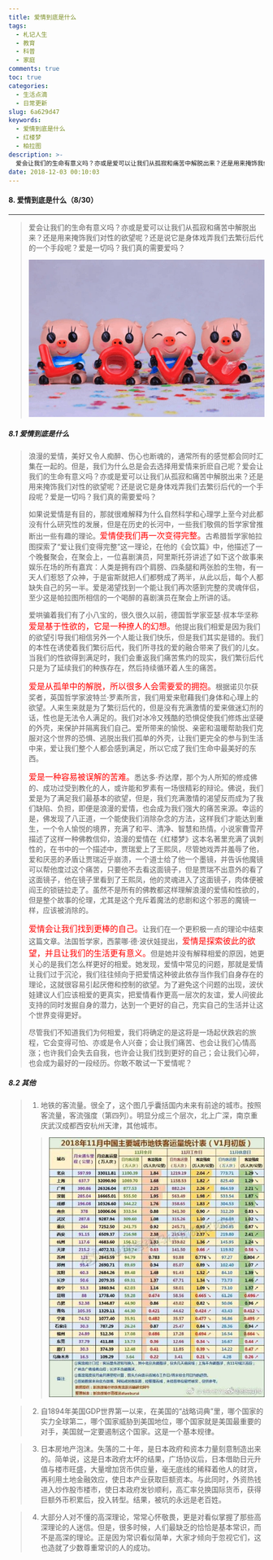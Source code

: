 ```yaml
---
title: 爱情到底是什么
tags:
  - 札记人生
  - 教育
  - 科普
  - 家庭
comments: true
toc: true
categories:
  - 生活点滴
  - 日常更新
slug: 6a629d47
keywords:
  - 爱情到底是什么
  - 红楼梦
  - 柏拉图
description: >-
  爱会让我们的生命有意义吗？亦或是爱可以让我们从孤寂和痛苦中解脱出来？还是用来掩饰我们对性的欲望呢？还是说它是身体戏弄我们去繁衍后代的一个手段呢？爱是一切吗？我们真的需要爱吗？
date: 2018-12-03 00:10:03
---
```

<script type="text/javascript" src="/assets/js/dist/bai.js"></script>

#### 8. 爱情到底是什么（8/30）
---
> 爱会让我们的生命有意义吗？亦或是爱可以让我们从孤寂和痛苦中解脱出来？还是用来掩饰我们对性的欲望呢？还是说它是身体戏弄我们去繁衍后代的一个手段呢？爱是一切吗？我们真的需要爱吗？
>
> ![我们最大的动力来自哪里](/images/146/006tNbRwgy1fxt7a4qgw4j30kd0dkacn.jpg)

##### 8.1 爱情到底是什么
> 浪漫的爱情，美好又令人痴醉、伤心也断魂的，通常所有的感觉都会同时汇集在一起的。但是，我们为什么总是会去选择用爱情来折麽自己呢？爱会让我们的生命有意义吗？亦或是爱可以让我们从孤寂和痛苦中解脱出来？还是用来掩饰我们对性的欲望呢？还是说它是身体戏弄我们去繁衍后代的一个手段呢？爱是一切吗？我们真的需要爱吗？
>
> 如果说爱情是有目的，那就很难解释为什么自然科学和心理学上至今对此都没有什么研究性的发展，但是在历史的长河中，一些我们敬佩的哲学家曾推断出一些有趣的理论。<font color="red" size=3>爱情使我们再一次变得完整。</font>古希腊哲学家帕拉图探索了“爱让我们变得完整”这一理论，在他的《会饮篇》中，他描述了一个晚餐聚会，在聚会上，一位喜剧演员，阿里斯托芬讲述了如下这个故事来娱乐在场的所有嘉宾：人类是拥有四个肩膀、四条腿和两张脸的生物，有一天人们惹怒了众神，于是宙斯就把人们都劈成了两半，从此以后，每个人都缺失自己的另一半。爱是渴望找到一个能让我们再次感到完整的灵魂伴侣，至少这是帕拉图所相信的一个喝醉的喜剧演员在聚会上所讲的话。
>
> 爱哄骗着我们有了小八宝的，很久很久以前，德国哲学家亚瑟·叔本华坚称<font color="red" size=3>爱是基于性欲的，它是一种撩人的幻想。</font>他提出我们相爱是因为我们的欲望引导我们相信另外一个人能让我们快乐，但是我们其实是错的。我们的本性在诱使着我们繁衍后代，我们所寻找的爱的融合带来了我们的儿女。当我们的性欲得到满足时，我们会重返我们痛苦焦灼的现实，我们繁衍后代只是为了延续我们的种族存在，然后持续循环着人生的痛苦。
>
> <font color="red" size=3>爱是从孤单中的解脱，所以很多人会需要爱的拥抱。</font>根据诺贝尔获奖者，英国哲学家波特兰·罗素所言，我们用爱来慰藉我们身体和心理上的欲望。人来生来就是为了繁衍后代的，但是没有充满激情的爱来做迷幻剂的话，性也是无法令人满足的。我们对冰冷又残酷的恐惧促使我们修炼出坚硬的外壳，来保护并隔离我们自己。爱所带来的愉悦、亲密和温暖帮助我们克服对这个世界的恐惧、逃脱出我们孤单的外壳，让我们更完全的参与到生活中来，爱让我们整个人都会感到满足，所以它成了我们生命中最美好的东西。
>
>  <font color="red" size=3>爱是一种容易被误解的苦难。</font>悉达多·乔达摩，那个为人所知的修成佛的、成功过受到教化的人，或许能和罗素有一场很精彩的辩论。佛说，我们爱是为了满足我们最基本的欲望，但是，我们充满激情的渴望反而成为了我们缺陷、负担，即便是浪漫的爱情，也会成为我们强大的痛苦来源。幸运的是，佛发现了八正道，一个能使我们消除杂念的方法，这样我们才能达到重生，一个令人愉悦的境界，充满了和平、清净、智慧和热情。小说家曹雪芹描述了这样一种佛教信仰，浪漫的爱情在《红楼梦》这本名著里充满了讽刺性的，在书中的一个描述中，贾瑞爱上了王熙凤，尽管她戏弄并羞辱了他，爱和厌恶的矛盾让贾瑞近乎崩溃，一个道士给了他一个墨镜，并告诉他魔镜可以帮他度过这个痛苦，只要他不去看这面镜子，但是贾瑞不出意外的看了这面镜子，他在镜子里看到了王熙凤，他的灵魂进入了这面镜子，肉体便被阎王的锁链拉走了。虽然不是所有的佛教都这样理解浪漫的爱情和性欲的，但是整个故事的伦理，尤其是这个充斥着魔法的悲剧和这个邪恶的魔镜一样，应该被消除的。
>
> <font color="red" size=3>爱情会让我们找到更棒的自己。</font>让我们在一个更积极一点的理论中结束这篇文章。法国哲学家，西蒙哪·德·波伏娃提出，<font color="red" size=3>爱情是探索彼此的欲望，并且让我们的生活更有意义。</font>但是她并没有解释相爱的原因，她更关心的是我们怎么样更好的相爱。她发现，爱情中常见的问题，那就是爱情让我们过于沉沦，我们往往倾向于把爱情这种彼此依存当作我们自身存在的理论，这就很容易引起厌倦和控制的欲望。为了避免这个问题的出现，波伏娃建议人们应该相爱的更真实，把爱情看作更高一层次的友谊，爱人间彼此支持的同时发掘自身的潜力，达到一个更好的自己，充实自己的生活并让这个世界变得更好。
>
> 尽管我们不知道我们为何相爱，我们将确定的是这将是一场起伏跌宕的旅程，它会变得可怕、亦或是令人兴奋；会让我们痛苦、也会让我们心情高涨；也许我们会失去自我，也许会让我们找到更好的自己；会让我们心碎，也会成为最好的一段经历。你敢不敢试一下爱情呢？

##### 8.2 其他
> 1. 地铁的客流量。很全了，这个图几乎囊括国内未来有前途的城市。按照客流量，客流强度（第四列）。明显分成三个层次，北上广深，南京重庆武汉成都西安杭州天津，其他城市。
>>
>> ![地铁的客流量](/images/146/006tNbRwgy1fxt5f286e4j30ih0m877h.jpg)

> 2. 自1894年美国GDP世界第一以来，在美国的“战略词典”里，哪个国家的实力全球第二，哪个国家威胁到美国地位，哪个国家就是美国最重要的对手，美国就一定要遏制这个国家。这是一个基本规律。

> 3. 日本房地产泡沫。失落的二十年，是日本政府和资本力量刻意制造出来的。简单说，这是日本政府太坏的结果，广场协议后，日本借助日元升值与楼市旺盛，大量增加货币供应量，毫无底线的稀释着他人的财货，再利用土地金融效应，使日本产业获取巨额资本。与此同时，外资热钱进入炒作股市楼市，使日本政府发钞顺利，高汇率兑换国际货币，获得巨额外币积累后，投入转型。结果，被坑的永远是老百姓。

> 4. 大部分人对不懂的高深理论，常常心怀敬畏，更是对看似掌握了那些高深理论的人迷信。但是，很多时候，人们最缺乏的恰恰是基本常识，而不是高深的理论。正是因为常识看似简单，大家才倾向于忽视它们，这也造就了少数尊重常识的人的成功。

